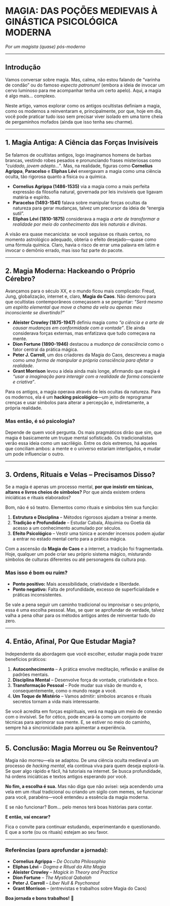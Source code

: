 # **MAGIA: DAS POÇÕES MEDIEVAIS À GINÁSTICA PSICOLÓGICA MODERNA**  
*Por um magista (quase) pós-moderno*  

---

## **Introdução**  

Vamos conversar sobre magia. Mas, calma, não estou falando de “varinha de condão” ou do famoso *expecto patronum!* (embora a ideia de invocar um cervo luminoso para me acompanhar tenha um certo apelo). Aqui, a magia é algo mais... complexo.  

Neste artigo, vamos explorar como os antigos ocultistas definiam a magia, como os modernos a reinventaram e, principalmente, por que, hoje em dia, você pode praticar tudo isso sem precisar viver isolado em uma torre cheia de pergaminhos mofados (ainda que isso tenha seu charme).  

---

## **1. Magia Antiga: A Ciência das Forças Invisíveis**  

Se falamos de ocultistas antigos, logo imaginamos homens de barbas brancas, vestindo robes pesados e pronunciando frases misteriosas como *"cuidado, jovem adepto..."*. Mas, na realidade, figuras como **Cornelius Agrippa**, **Paracelso** e **Eliphas Lévi** enxergavam a magia como uma ciência oculta, tão rigorosa quanto a física ou a química.  

- **Cornelius Agrippa (1486-1535)** via a magia como a mais perfeita expressão da filosofia natural, governada por leis invisíveis que ligavam matéria e espírito.  
- **Paracelso (1493-1541)** falava sobre manipular forças ocultas da natureza para gerar mudanças, talvez um precursor da ideia de “energia sutil”.  
- **Eliphas Lévi (1810-1875)** considerava a magia *a arte de transformar a realidade por meio do conhecimento das leis naturais e divinas*.  

A visão era quase mecanicista: se você seguisse os rituais certos, no momento astrológico adequado, obteria o efeito desejado—quase como uma fórmula química. Claro, havia o risco de errar uma palavra em latim e invocar o demônio errado, mas isso faz parte do pacote.  

---

## **2. Magia Moderna: Hackeando o Próprio Cérebro?**  

Avançamos para o século XX, e o mundo ficou mais complicado: Freud, Jung, globalização, internet e, claro, **Magia do Caos**. Não demorou para que ocultistas contemporâneos começassem a se perguntar: *"Será mesmo um espírito elemental que move a chama da vela ou apenas meu inconsciente se divertindo?"*  

- **Aleister Crowley (1875-1947)** definiu magia como *“a ciência e a arte de causar mudanças em conformidade com a vontade”*. Ele ainda considerava forças externas, mas enfatizava que tudo começava na mente.  
- **Dion Fortune (1890-1946)** destacou a *mudança de consciência* como o fator central da prática mágica.  
- **Peter J. Carroll**, um dos criadores da Magia do Caos, descreveu a magia como *uma forma de manipular a própria consciência para afetar a realidade*.  
- **Grant Morrison** levou a ideia ainda mais longe, afirmando que magia é *“usar a imaginação para interagir com a realidade de forma consciente e criativa”*.  

Para os antigos, a magia operava através de leis ocultas da natureza. Para os modernos, ela é um **hacking psicológico**—um jeito de reprogramar crenças e usar símbolos para alterar a percepção e, indiretamente, a própria realidade.  

### **Mas então, é só psicologia?**  
Depende de quem você pergunta. Os mais pragmáticos dirão que sim, que magia é basicamente um truque mental sofisticado. Os tradicionalistas verão essa ideia como um sacrilégio. Entre os dois extremos, há aqueles que conciliam ambos: a mente e o universo estariam interligados, e mudar um pode influenciar o outro.  

---

## **3. Ordens, Rituais e Velas – Precisamos Disso?**  

Se a magia é apenas um processo mental, **por que insistir em túnicas, altares e livros cheios de símbolos?** Por que ainda existem ordens iniciáticas e rituais elaborados?  

Bom, não é só teatro. Elementos como rituais e símbolos têm sua função:  
1. **Estrutura e Disciplina** – Métodos rigorosos ajudam a treinar a mente.  
2. **Tradição e Profundidade** – Estudar Cabala, Alquimia ou Goetia dá acesso a um conhecimento acumulado por séculos.  
3. **Efeito Psicológico** – Vestir uma túnica e acender incensos podem ajudar a entrar no estado mental certo para a prática mágica.  

Com a ascensão da **Magia do Caos** e a internet, a tradição foi fragmentada. Hoje, qualquer um pode criar seu próprio sistema mágico, misturando símbolos de culturas diferentes ou até personagens da cultura pop.  

### **Mas isso é bom ou ruim?**  
- **Ponto positivo:** Mais acessibilidade, criatividade e liberdade.  
- **Ponto negativo:** Falta de profundidade, excesso de superficialidade e práticas inconsistentes.  

Se vale a pena seguir um caminho tradicional ou improvisar o seu próprio, essa é uma escolha pessoal. Mas, se quer se aprofundar de verdade, talvez valha a pena olhar para os métodos antigos antes de reinventar tudo do zero.  

---

## **4. Então, Afinal, Por Que Estudar Magia?**  

Independente da abordagem que você escolher, estudar magia pode trazer benefícios práticos:  

1. **Autoconhecimento** – A prática envolve meditação, reflexão e análise de padrões mentais.  
2. **Disciplina Mental** – Desenvolve força de vontade, criatividade e foco.  
3. **Transformação Pessoal** – Pode mudar sua visão de mundo e, consequentemente, como o mundo reage a você.  
4. **Um Toque de Mistério** – Vamos admitir: símbolos arcanos e rituais secretos tornam a vida mais interessante.  

Se você acredita em forças espirituais, verá na magia um meio de conexão com o invisível. Se for cético, pode encará-la como um conjunto de técnicas para aprimorar sua mente. E, se estiver no meio do caminho, sempre há a sincronicidade para apimentar a experiência.  

---

## **5. Conclusão: Magia Morreu ou Se Reinventou?**  

Magia não morreu—ela se adaptou. De uma ciência oculta medieval a um processo de *hacking mental*, ela continua viva para quem deseja explorá-la. Se quer algo rápido e fácil, há tutoriais na internet. Se busca profundidade, há ordens iniciáticas e textos antigos esperando por você.  

**No fim, a escolha é sua.** Mas não diga que não avisei: seja acendendo uma vela em um ritual tradicional ou criando um sigilo com memes, se funcionar para você, parabéns—você entendeu a essência da magia moderna.  

E se não funcionar? Bom... pelo menos terá boas histórias para contar.  

**E então, vai encarar?**  

Fica o convite para continuar estudando, experimentando e questionando. E que a sorte (ou os rituais) estejam ao seu favor.  

---

### **Referências (para aprofundar a jornada):**  
- **Cornelius Agrippa** – *De Occulta Philosophia*  
- **Eliphas Lévi** – *Dogma e Ritual da Alta Magia*  
- **Aleister Crowley** – *Magick in Theory and Practice*  
- **Dion Fortune** – *The Mystical Qabalah*  
- **Peter J. Carroll** – *Liber Null & Psychonaut*  
- **Grant Morrison** – (entrevistas e trabalhos sobre Magia do Caos)  

**Boa jornada e bons trabalhos!** 🔮  
